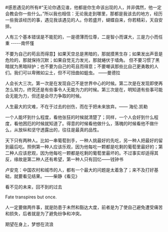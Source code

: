 #感恩遇见的所有#“无论你遇见谁，他都是你生命该出现的人，并非偶然，他一定会教会你一些什么。”所以我也相信：无论我走到哪里，那都是我该去的地方，经历一些我该经历的事，遇见我该遇见的人。你若盛开，蝴蝶自来，你若精彩，天自安排。

人有三个基本错误是不能犯的，一是德薄而位尊，二是智小而谋大，三是力小而任重 -----南怀慬

不要为自己的苟且而得意】如果天空总是黑暗的，那就摸黑生存；如果发出声音是危险的，那就保持沉默；如果自觉无力发光，那就蜷伏于墙角。 但不要习惯了黑暗就为黑暗辩护；也不要为自己的苟且而得意；不要嘲讽那些比自己更勇敢的人们。我们可以卑微如尘土，但不可扭曲如蛆虫。 ——曼德拉

人会长大三次。第一次是在发现自己不是世界中心的时候。第二次是在发现即使再怎么努力，终究还是有些事令人无能为力的时候。第三次是在，明知道有些事可能会无能为力，但还是会尽力争取的时候。

人生最大的灾难，不在于过去的创伤，而在于把未来放弃。—— 海伦.凯勒

一个人能坏到什么程度，看他张狂的时候就清楚了；同样，一个人会好到什么程度，看他困厄的时候就知道了。得意的时候看他做什么，落魄的时候看他不做什么，从放纵和坚守透露出的，往往是最真的品性。

天下只有两种人。比如一串葡萄到手，一种人挑最好的先吃，另一种人把最好的留到最后吃。照例第一种人应该乐观，因为他每吃一颗都是吃剩的葡萄里最好的；第二种人应该悲观，因为他每吃一颗都是吃剩的葡萄里最坏的。不过事实却适得其反，缘故是第二种人还有希望，第一种人只有回忆——钱钟书

卢安克：中国农村和城市的人，都有一个最大的问题是太着急了；来不及打好基础，就要看见结果。——柴静《看见》

看不见的未来，回不到的过去

Fate transpires but once.

人一定要做两件事，就是防患于未然和豁达大度，前者是为了使自己避免遭受痛苦和损失，后者就是为了避免纷争和冲突。

期望在身上，梦想在流浪
